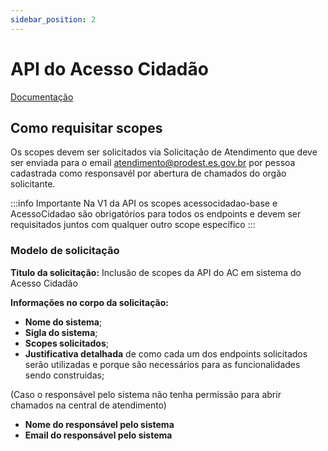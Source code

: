 ```yaml
---
sidebar_position: 2
---
```


# API do Acesso Cidadão

[Documentação](https://sistemas.es.gov.br/prodest/acessocidadao.webapi/swagger/)

## Como requisitar scopes

Os scopes devem ser solicitados via Solicitação de Atendimento que deve ser enviada para o email atendimento@prodest.es.gov.br por pessoa cadastrada como responsavél por abertura de chamados do orgão solicitante.

:::info Importante
Na V1 da API os scopes acessocidadao-base e AcessoCidadao são obrigatórios para todos os endpoints e devem ser requisitados juntos com qualquer outro scope específico
:::

### Modelo de solicitação

**Titulo da solicitação:** Inclusão de scopes da API do AC em sistema do Acesso Cidadão

**Informações no corpo da solicitação:**

- **Nome do sistema**;
- **Sigla do sistema**;
- **Scopes solicitados**;
- **Justificativa detalhada** de como cada um dos endpoints solicitados serão utilizadas e porque são necessários para as funcionalidades sendo construidas;

(Caso o responsável pelo sistema não tenha permissão para abrir chamados na central de atendimento)

- **Nome do responsável pelo sistema**
- **Email do responsável pelo sistema**